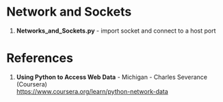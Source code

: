 #  Network and Sockets
1.  **Networks_and_Sockets.py** - import socket and connect to a host port

#  References
1.  **Using Python to Access Web Data** - Michigan - Charles Severance (Coursera)   
	https://www.coursera.org/learn/python-network-data
